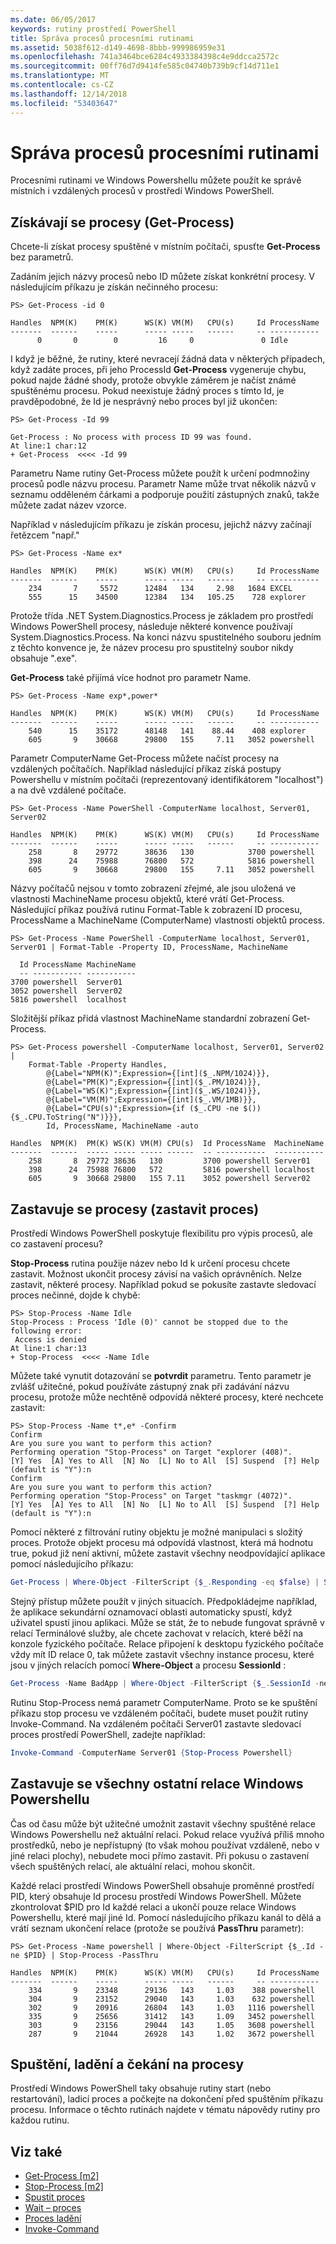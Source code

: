 ```yaml
---
ms.date: 06/05/2017
keywords: rutiny prostředí PowerShell
title: Správa procesů procesními rutinami
ms.assetid: 5038f612-d149-4698-8bbb-999986959e31
ms.openlocfilehash: 741a3464bce6284c4933384398c4e9ddcca2572c
ms.sourcegitcommit: 00ff76d7d9414fe585c04740b739b9cf14d711e1
ms.translationtype: MT
ms.contentlocale: cs-CZ
ms.lasthandoff: 12/14/2018
ms.locfileid: "53403647"
---
```

# <a name="managing-processes-with-process-cmdlets"></a>Správa procesů procesními rutinami

Procesními rutinami ve Windows Powershellu můžete použít ke správě místních i vzdálených procesů v prostředí Windows PowerShell.

## <a name="getting-processes-get-process"></a>Získávají se procesy (Get-Process)

Chcete-li získat procesy spuštěné v místním počítači, spusťte **Get-Process** bez parametrů.

Zadáním jejich názvy procesů nebo ID můžete získat konkrétní procesy. V následujícím příkazu je získán nečinného procesu:

```
PS> Get-Process -id 0

Handles  NPM(K)    PM(K)      WS(K) VM(M)   CPU(s)     Id ProcessName
-------  ------    -----      ----- -----   ------     -- -----------
      0       0        0         16     0               0 Idle
```

I když je běžné, že rutiny, které nevracejí žádná data v některých případech, když zadáte proces, při jeho ProcessId **Get-Process** vygeneruje chybu, pokud najde žádné shody, protože obvykle záměrem je načíst známé spuštěnému procesu. Pokud neexistuje žádný proces s tímto Id, je pravděpodobné, že Id je nesprávný nebo proces byl již ukončen:

```
PS> Get-Process -Id 99

Get-Process : No process with process ID 99 was found.
At line:1 char:12
+ Get-Process  <<<< -Id 99
```

Parametru Name rutiny Get-Process můžete použít k určení podmnožiny procesů podle názvu procesu. Parametr Name může trvat několik názvů v seznamu odděleném čárkami a podporuje použití zástupných znaků, takže můžete zadat název vzorce.

Například v následujícím příkazu je získán procesu, jejichž názvy začínají řetězcem "např."

```
PS> Get-Process -Name ex*

Handles  NPM(K)    PM(K)      WS(K) VM(M)   CPU(s)     Id ProcessName
-------  ------    -----      ----- -----   ------     -- -----------
    234       7     5572      12484   134     2.98   1684 EXCEL
    555      15    34500      12384   134   105.25    728 explorer
```

Protože třída .NET System.Diagnostics.Process je základem pro prostředí Windows PowerShell procesy, následuje některé konvence používají System.Diagnostics.Process. Na konci názvu spustitelného souboru jedním z těchto konvence je, že název procesu pro spustitelný soubor nikdy obsahuje ".exe".

**Get-Process** také přijímá více hodnot pro parametr Name.

```
PS> Get-Process -Name exp*,power*

Handles  NPM(K)    PM(K)      WS(K) VM(M)   CPU(s)     Id ProcessName
-------  ------    -----      ----- -----   ------     -- -----------
    540      15    35172      48148   141    88.44    408 explorer
    605       9    30668      29800   155     7.11   3052 powershell
```

Parametr ComputerName Get-Process můžete načíst procesy na vzdálených počítačích. Například následující příkaz získá postupy Powershellu v místním počítači (reprezentovaný identifikátorem "localhost") a na dvě vzdálené počítače.

```
PS> Get-Process -Name PowerShell -ComputerName localhost, Server01, Server02

Handles  NPM(K)    PM(K)      WS(K) VM(M)   CPU(s)     Id ProcessName
-------  ------    -----      ----- -----   ------     -- -----------
    258       8    29772      38636   130            3700 powershell
    398      24    75988      76800   572            5816 powershell
    605       9    30668      29800   155     7.11   3052 powershell
```

Názvy počítačů nejsou v tomto zobrazení zřejmé, ale jsou uložená ve vlastnosti MachineName procesu objektů, které vrátí Get-Process. Následující příkaz používá rutinu Format-Table k zobrazení ID procesu, ProcessName a MachineName (ComputerName) vlastnosti objektů process.

```
PS> Get-Process -Name PowerShell -ComputerName localhost, Server01, Server01 | Format-Table -Property ID, ProcessName, MachineName

  Id ProcessName MachineName
  -- ----------- -----------
3700 powershell  Server01
3052 powershell  Server02
5816 powershell  localhost
```

Složitější příkaz přidá vlastnost MachineName standardní zobrazení Get-Process.

```
PS> Get-Process powershell -ComputerName localhost, Server01, Server02 |
    Format-Table -Property Handles,
        @{Label="NPM(K)";Expression={[int]($_.NPM/1024)}},
        @{Label="PM(K)";Expression={[int]($_.PM/1024)}},
        @{Label="WS(K)";Expression={[int]($_.WS/1024)}},
        @{Label="VM(M)";Expression={[int]($_.VM/1MB)}},
        @{Label="CPU(s)";Expression={if ($_.CPU -ne $()){$_.CPU.ToString("N")}}},
        Id, ProcessName, MachineName -auto

Handles  NPM(K)  PM(K) WS(K) VM(M) CPU(s)  Id ProcessName  MachineName
-------  ------  ----- ----- ----- ------  -- -----------  -----------
    258       8  29772 38636   130         3700 powershell Server01
    398      24  75988 76800   572         5816 powershell localhost
    605       9  30668 29800   155 7.11    3052 powershell Server02
```

## <a name="stopping-processes-stop-process"></a>Zastavuje se procesy (zastavit proces)

Prostředí Windows PowerShell poskytuje flexibilitu pro výpis procesů, ale co zastavení procesu?

**Stop-Process** rutina použije název nebo Id k určení procesu chcete zastavit. Možnost ukončit procesy závisí na vašich oprávněních. Nelze zastavit, některé procesy. Například pokud se pokusíte zastavte sledovací proces nečinné, dojde k chybě:

```
PS> Stop-Process -Name Idle
Stop-Process : Process 'Idle (0)' cannot be stopped due to the following error:
 Access is denied
At line:1 char:13
+ Stop-Process  <<<< -Name Idle
```

Můžete také vynutit dotazování se **potvrdit** parametru. Tento parametr je zvlášť užitečné, pokud používáte zástupný znak při zadávání názvu procesu, protože může nechtěně odpovídá některé procesy, které nechcete zastavit:

```
PS> Stop-Process -Name t*,e* -Confirm
Confirm
Are you sure you want to perform this action?
Performing operation "Stop-Process" on Target "explorer (408)".
[Y] Yes  [A] Yes to All  [N] No  [L] No to All  [S] Suspend  [?] Help
(default is "Y"):n
Confirm
Are you sure you want to perform this action?
Performing operation "Stop-Process" on Target "taskmgr (4072)".
[Y] Yes  [A] Yes to All  [N] No  [L] No to All  [S] Suspend  [?] Help
(default is "Y"):n
```

Pomocí některé z filtrování rutiny objektu je možné manipulaci s složitý proces. Protože objekt procesu má odpovídá vlastnost, která má hodnotu true, pokud již není aktivní, můžete zastavit všechny neodpovídající aplikace pomocí následujícího příkazu:

```powershell
Get-Process | Where-Object -FilterScript {$_.Responding -eq $false} | Stop-Process
```

Stejný přístup můžete použít v jiných situacích. Předpokládejme například, že aplikace sekundární oznamovací oblasti automaticky spustí, když uživatel spustí jinou aplikaci. Může se stát, že to nebude fungovat správně v relací Terminálové služby, ale chcete zachovat v relacích, které běží na konzole fyzického počítače. Relace připojení k desktopu fyzického počítače vždy mít ID relace 0, tak můžete zastavit všechny instance procesu, které jsou v jiných relacích pomocí **Where-Object** a procesu **SessionId** :

```powershell
Get-Process -Name BadApp | Where-Object -FilterScript {$_.SessionId -neq 0} | Stop-Process
```

Rutinu Stop-Process nemá parametr ComputerName. Proto se ke spuštění příkazu stop procesu ve vzdáleném počítači, budete muset použít rutiny Invoke-Command. Na vzdáleném počítači Server01 zastavte sledovací proces prostředí PowerShell, zadejte například:

```powershell
Invoke-Command -ComputerName Server01 {Stop-Process Powershell}
```

## <a name="stopping-all-other-windows-powershell-sessions"></a>Zastavuje se všechny ostatní relace Windows Powershellu

Čas od času může být užitečné umožnit zastavit všechny spuštěné relace Windows Powershellu než aktuální relaci. Pokud relace využívá příliš mnoho prostředků, nebo je nepřístupný (to však mohou používat vzdáleně, nebo v jiné relaci plochy), nebudete moci přímo zastavit. Při pokusu o zastavení všech spuštěných relací, ale aktuální relaci, mohou skončit.

Každé relaci prostředí Windows PowerShell obsahuje proměnné prostředí PID, který obsahuje Id procesu prostředí Windows PowerShell. Můžete zkontrolovat $PID pro Id každé relaci a ukončí pouze relace Windows Powershellu, které mají jiné Id. Pomocí následujícího příkazu kanál to dělá a vrátí seznam ukončení relace (protože se používá **PassThru** parametr):

```
PS> Get-Process -Name powershell | Where-Object -FilterScript {$_.Id -ne $PID} | Stop-Process -PassThru

Handles  NPM(K)    PM(K)      WS(K) VM(M)   CPU(s)     Id ProcessName
-------  ------    -----      ----- -----   ------     -- -----------
    334       9    23348      29136   143     1.03    388 powershell
    304       9    23152      29040   143     1.03    632 powershell
    302       9    20916      26804   143     1.03   1116 powershell
    335       9    25656      31412   143     1.09   3452 powershell
    303       9    23156      29044   143     1.05   3608 powershell
    287       9    21044      26928   143     1.02   3672 powershell
```

## <a name="starting-debugging-and-waiting-for-processes"></a>Spuštění, ladění a čekání na procesy

Prostředí Windows PowerShell taky obsahuje rutiny start (nebo restartování), ladicí proces a počkejte na dokončení před spuštěním příkazu procesu. Informace o těchto rutinách najdete v tématu nápovědy rutiny pro každou rutinu.

## <a name="see-also"></a>Viz také

- [Get-Process [m2]](https://technet.microsoft.com/en-us/library/27a05dbd-4b69-48a3-8d55-b295f6225f15)
- [Stop-Process [m2]](https://technet.microsoft.com/en-us/library/12454238-9881-457a-bde4-fb6cd124deec)
- [Spustit proces](https://technet.microsoft.com/en-us/library/41a7e43c-9bb3-4dc2-8b0c-f6c32962e72c)
- [Wait – proces](https://technet.microsoft.com/en-us/library/9222af7a-789d-4a09-aa90-09d7c256c799)
- [Proces ladění](https://technet.microsoft.com/en-us/library/eea1dace-3913-4dbd-b659-5a94a610eee1)
- [Invoke-Command](https://technet.microsoft.com/en-us/library/22fd98ba-1874-492e-95a5-c069467b8462)
